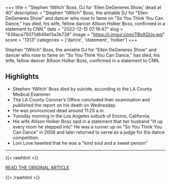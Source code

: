 +++
title = "Stephen ‘tWitch’ Boss, DJ for ‘Ellen DeGeneres Show,’ dead at 40"
description = "Stephen \"tWitch\" Boss, the amiable DJ for \"Ellen DeGeneres Show\" and dancer who rose to fame on \"So You Think You Can Dance,\" has died, his wife, fellow dancer Allison Holker Boss, confirmed in a statement to CNN."
date = "2022-12-15 07:19:47"
slug = "639aca75071d649ef3a3b738"
image = "https://i.imgur.com/TBsXQUo.jpg"
score = "1313"
categories = ['dance', 'statement', 'holker']
+++

Stephen \"tWitch\" Boss, the amiable DJ for \"Ellen DeGeneres Show\" and dancer who rose to fame on \"So You Think You Can Dance,\" has died, his wife, fellow dancer Allison Holker Boss, confirmed in a statement to CNN.

## Highlights

- Stephen ‘tWitch’ Boss died by suicide, according to the LA County Medical Examiner.
- The LA County Coroner’s Office concluded their examination and published the report on his death on Wednesday.
- He was pronounced dead around 11:25 a.m.
- Tuesday morning in the Los Angeles suburb of Encino, California.
- His wife Allison Holker Boss said in a statement that her husband "lit up every room he stepped into" He was a runner up on "So You Think You Can Dance" in 2008 and later returned to serve as a judge for the dance competition.
- Loni Love tweeted that he was a "kind soul and a sweet person"

---

{{< rawhtml >}}
  <p class="article-category">
    <a target="_blank" href="https://www.cnn.com/2022/12/14/entertainment/stephen-boss-twitch-dead/index.html">READ THE ORIGINAL ARTICLE</a>
  </p>
{{< /rawhtml >}}
